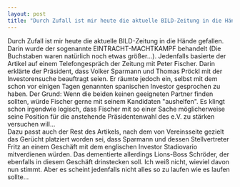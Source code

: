 ```yaml
---
layout: post
title: "Durch Zufall ist mir heute die aktuelle BILD-Zeitung in die Hände gefallen."
---
```


Durch Zufall ist mir heute die aktuelle BILD-Zeitung in die Hände gefallen. Darin wurde der sogenannte EINTRACHT-MACHTKAMPF behandelt (Die Buchstaben waren natürlich noch etwas größer...). Jedenfalls basierte der Artikel auf einem Telefongespräch der Zeitung mit Peter Fischer. Darin erklärte der Präsident, dass Volker Sparmann und Thomas Pröckl mit der Investorensuche beauftragt seien. Er räumte jedoch ein, selbst mit dem schon vor einigen Tagen genannten spanischen Investor gesprochen zu haben. Der Grund: Wenn die beiden keinen geeigneten Partner finden sollten, würde Fischer gerne mit seinem Kandidaten "aushelfen". Es klingt schon irgendwie logisch, dass Fischer mit so einer Sache möglicherweise seine Position für die anstehende Präsidentenwahl des e.V. zu stärken versuchen will...  
Dazu passt auch der Rest des Artikels, nach dem von Vereinsseite gezielt das Gerücht platziert worden sei, dass Sparmann und dessen Stellvertreter Fritz an einem Geschäft mit dem englischen Investor Stadiovario mitverdienen würden. Das dementierte allerdings Lions-Boss Schröder, der ebenfalls in diesem Geschäft drinstecken soll. Ich weiß nicht, wieviel davon nun stimmt. Aber es scheint jedenfalls nicht alles so zu laufen wie es laufen sollte...
